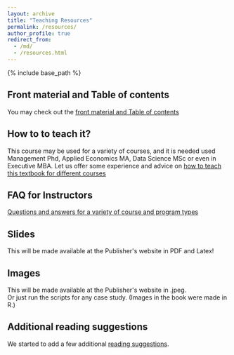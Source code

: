 ```yaml
---
layout: archive
title: "Teaching Resources"
permalink: /resources/
author_profile: true
redirect_from:
  - /md/
  - /resources.html
---
```


{% include base_path %}

## Front material and Table of contents
You may check out the [front material and Table of contents](/files/front_Bekes_Kezdi.pdf)

## How to to teach it?
This course may be used for a variety of courses, and it is needed used Management Phd, Applied Economics MA, Data Science MSc or even in Executive MBA. Let us offer some experience and advice on [how to teach this textbook for different courses](/teaching-guide/)


## FAQ for Instructors
[Questions and answers for a variety of course and program types](/instructor-faq/)

## Slides
This will be made available at the Publisher's website in PDF and Latex!

## Images
This will be made available at the Publisher's website in .jpeg.  
Or just run the scripts for any case study. (Images in the book were made in R.) 

## Additional reading suggestions
We started to add a few additional [reading suggestions](/additional-reading). 
